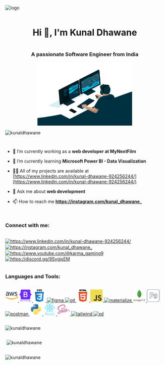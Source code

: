 ![logo](https://github.com/KunalDhawane/KunalDhawane/blob/main/banner.png)
<div style="display: flex; justify-content: center; flex-direction: column;" >
<h1 align="center">Hi 👋, I'm Kunal Dhawane</h1>
<h3 align="center">A passionate Software Engineer from India</h3>

<div class="container" style="display: flex; justify-content: center;">
    <img align="center" src="https://github.com/KunalDhawane/KunalDhawane/blob/main/coder.gif" height="200px" width="300px" alt="">
</div>
<p align="left"> <img src="https://komarev.com/ghpvc/?username=kunaldhawane&label=Profile%20views&color=0e75b6&style=flat"  alt="kunaldhawane" /> </p>

<!-- <p align="left"> <a href="https://github.com/ryo-ma/github-profile-trophy"><img src="https://github-profile-trophy.vercel.app/?username=kunaldhawane" alt="kunaldhawane" /></a> </p> -->

- 🔭 I’m currently working as a **web developer at MyNextFilm**

- 🌱 I’m currently learning **Microsoft Power BI - Data Visualization**

- 👨‍💻 All of my projects are available at [https://www.linkedin.com/in/kunal-dhawane-924256244/](https://www.linkedin.com/in/kunal-dhawane-924256244/)

- 💬 Ask me about **web development**

- 📫 How to reach me **https://instagram.com/kunal_dhawane_**

<h3 align="left">Connect with me:</h3>
<p align="left">
<a href="https://www.linkedin.com/in/kunal-dhawane-924256244/" target="blank"><img align="center" src="https://raw.githubusercontent.com/rahuldkjain/github-profile-readme-generator/master/src/images/icons/Social/linked-in-alt.svg" alt="https://www.linkedin.com/in/kunal-dhawane-924256244/" height="30" width="40" /></a>
<a href="https://instagram.com/kunal_dhawane_" target="blank"><img align="center" src="https://raw.githubusercontent.com/rahuldkjain/github-profile-readme-generator/master/src/images/icons/Social/instagram.svg" alt="https://instagram.com/kunal_dhawane_" height="30" width="40" /></a>
<a href="https://www.youtube.com/@karma_gaming9" target="blank"><img align="center" src="https://raw.githubusercontent.com/rahuldkjain/github-profile-readme-generator/master/src/images/icons/Social/youtube.svg" alt="https://www.youtube.com/@karma_gaming9" height="30" width="40" /></a>
<a href="https://discord.gg/9SygjsEM" target="blank"><img align="center" src="https://raw.githubusercontent.com/rahuldkjain/github-profile-readme-generator/master/src/images/icons/Social/discord.svg" alt="https://discord.gg/9SygjsEM" height="30" width="40" /></a>
</p>
<h3 align="left">Languages and Tools:</h3>
<p align="left"> <a href="https://aws.amazon.com" target="_blank" rel="noreferrer"> <img src="https://raw.githubusercontent.com/devicons/devicon/master/icons/amazonwebservices/amazonwebservices-original-wordmark.svg" alt="aws" width="40" height="40"/> </a> <a href="https://getbootstrap.com" target="_blank" rel="noreferrer"> <img src="https://raw.githubusercontent.com/devicons/devicon/master/icons/bootstrap/bootstrap-plain-wordmark.svg" alt="bootstrap" width="40" height="40"/> </a> <a href="https://www.w3schools.com/css/" target="_blank" rel="noreferrer"> <img src="https://raw.githubusercontent.com/devicons/devicon/master/icons/css3/css3-original-wordmark.svg" alt="css3" width="40" height="40"/> </a> <a href="https://www.figma.com/" target="_blank" rel="noreferrer"> <img src="https://www.vectorlogo.zone/logos/figma/figma-icon.svg" alt="figma" width="40" height="40"/> </a> <a href="https://git-scm.com/" target="_blank" rel="noreferrer"> <img src="https://www.vectorlogo.zone/logos/git-scm/git-scm-icon.svg" alt="git" width="40" height="40"/> </a> <a href="https://www.w3.org/html/" target="_blank" rel="noreferrer"> <img src="https://raw.githubusercontent.com/devicons/devicon/master/icons/html5/html5-original-wordmark.svg" alt="html5" width="40" height="40"/> </a> <a href="https://developer.mozilla.org/en-US/docs/Web/JavaScript" target="_blank" rel="noreferrer"> <img src="https://raw.githubusercontent.com/devicons/devicon/master/icons/javascript/javascript-original.svg" alt="javascript" width="40" height="40"/> </a> <a href="https://materializecss.com/" target="_blank" rel="noreferrer"> <img src="https://raw.githubusercontent.com/prplx/svg-logos/5585531d45d294869c4eaab4d7cf2e9c167710a9/svg/materialize.svg" alt="materialize" width="40" height="40"/> </a> <a href="https://www.mongodb.com/" target="_blank" rel="noreferrer"> <img src="https://raw.githubusercontent.com/devicons/devicon/master/icons/mongodb/mongodb-original-wordmark.svg" alt="mongodb" width="40" height="40"/> </a> <a href="https://www.photoshop.com/en" target="_blank" rel="noreferrer"> <img src="https://raw.githubusercontent.com/devicons/devicon/master/icons/photoshop/photoshop-line.svg" alt="photoshop" width="40" height="40"/> </a> <a href="https://postman.com" target="_blank" rel="noreferrer"> <img src="https://www.vectorlogo.zone/logos/getpostman/getpostman-icon.svg" alt="postman" width="40" height="40"/> </a> <a href="https://www.python.org" target="_blank" rel="noreferrer"> <img src="https://raw.githubusercontent.com/devicons/devicon/master/icons/python/python-original.svg" alt="python" width="40" height="40"/> </a> <a href="https://reactjs.org/" target="_blank" rel="noreferrer"> <img src="https://raw.githubusercontent.com/devicons/devicon/master/icons/react/react-original-wordmark.svg" alt="react" width="40" height="40"/> </a> <a href="https://sass-lang.com" target="_blank" rel="noreferrer"> <img src="https://raw.githubusercontent.com/devicons/devicon/master/icons/sass/sass-original.svg" alt="sass" width="40" height="40"/> </a> <a href="https://tailwindcss.com/" target="_blank" rel="noreferrer"> <img src="https://www.vectorlogo.zone/logos/tailwindcss/tailwindcss-icon.svg" alt="tailwind" width="40" height="40"/> </a> <a href="https://www.adobe.com/products/xd.html" target="_blank" rel="noreferrer"> <img src="https://cdn.worldvectorlogo.com/logos/adobe-xd.svg" alt="xd" width="40" height="40"/> </a> </p>

<p><img align="left" src="https://github-readme-stats.vercel.app/api/top-langs?username=kunaldhawane&show_icons=true&locale=en&layout=compact" alt="kunaldhawane" /></p>

<p>&nbsp;<img align="center" src="https://github-readme-stats.vercel.app/api?username=kunaldhawane&show_icons=true&locale=en" alt="kunaldhawane" /></p>

<p><img align="center" src="https://github-readme-streak-stats.herokuapp.com/?user=kunaldhawane&" alt="kunaldhawane" /></p>
</div>
